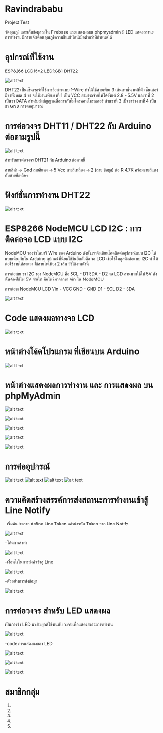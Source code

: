 # Ravindrababu
Project Test

วัดอุณภูมิ และเก็บข้อมูลลงใน Firebase และแสดงผลบน phpmyadmin มี LED แสดงสถานะการทำงาน มีการแจ้งเตือนอุณภูมิความชื้นเข้าไลน์เมื่อต่ำกว่าที่กำหนดได้

# อุปกรณ์ที่ใช้งาน
ESP8266 LCD16*2 LEDRGB1 DHT22

![alt text](https://github.com/prayebin21/Ravindrababu/blob/master/create/DHT22.png)


  DHT22 เป็นเซ็นเซอร์ทีใช้การสื่อสารแบบ 1-Wire ทำให้ใช้สายเพียง 3 เส้นเท่านั้น แต่ที่ตัวเซ็นเซอร์มีขาทั้งหมด 4 ขา จะใช้งานเพียงขาที่ 1 เป็น VCC สามารถจ่ายไฟได้ตั้งแต่ 2.8 - 5.5V และขาที่ 2 เป็นขา DATA สำหรับส่งสัญญาณสื่อสารกับไมโครคอนโทรลเลอร์ ส่วนขาที่ 3 เป็นขาว่าง ขาที่ 4 เป็นขา GND
การต่ออุปกรณ์


# การต่อวงจร DHT11 / DHT22 กับ Arduino ต่อตามรูปนี้

![alt text](https://github.com/prayebin21/Ravindrababu/blob/master/create/1.png)

สำหรับการต่อวงจร DHT21 กับ Arduino ต่อตามนี้

สายสีดำ -> Gnd
สายสีแดง -> 5 Vcc
สายสีเหลือง -> 2 (สาย ข้อมูล)
ต่อ R 4.7K คร่อมสายสีแดงกับสายสีเหลือง


# ฟังก์ชั่นการทำงาน DHT22

![alt text](https://github.com/prayebin21/Ravindrababu/blob/master/create/code.png)


# ESP8266 NodeMCU LCD I2C : การติดต่อจอ LCD แบบ I2C

NodeMCU รองรับไลบารี Wire ของ Arduino ดังนั้นเราจึงเขียนโคดติดต่ออุปกรณ์แบบ I2C ได้แบบเดียวกับใน Arduino อุปกรณ์ที่นิยมใช้กันอีกตัวคือ จอ LCD เมื่อใช้โมดูลติดต่อแบบ I2C ทำให้ต่อใช้งานได้สะดวง ใช้สายไฟเพียง 2 เส้น วิธีใช้งานดังนี้ 

การต่อสาย ขา I2C ของ NodeMCU คือ
SCL - D1
SDA - D2
จอ LCD ส่วนมากใช้ไฟ 5V ดังนั้นต้องใช้ไฟ 5V จ่ายให้ คือไฟที่มาจากขา Vin ใน NodeMCU 

การต่อขา NodeMCU LCD
Vin - VCC
GND - GND
D1 - SCL
D2 - SDA

![alt text](https://github.com/prayebin21/Ravindrababu/blob/master/create/LCD.png)

# Code แสดงผลทางจอ LCD


![alt text](https://github.com/prayebin21/Ravindrababu/blob/master/create/CODE%20LCD.png)


# หน้าต่างโค้ดโปรแกรม ที่เขียนบน Arduino

![alt text](https://github.com/prayebin21/Ravindrababu/blob/master/Pic/Screenshot_1.png)

# หน้าต่างแสดงผลการทำงาน และ การแสดงผล บน phpMyAdmin 

![alt text](https://github.com/prayebin21/Ravindrababu/blob/master/Pic/20727206_1507666329297025_782399047_o.jpg)

![alt text](https://github.com/prayebin21/Ravindrababu/blob/master/Pic/20883531_1509075782481992_1678875310_o.png)

![alt text](https://github.com/prayebin21/Ravindrababu/blob/master/Pic/20883650_1509076155815288_1466038370_o.png)

![alt text](https://github.com/prayebin21/Ravindrababu/blob/master/Pic/20883515_1509071469149090_566844090_o.png)

![alt text](https://github.com/prayebin21/Ravindrababu/blob/master/Pic/20904239_1509072799148957_1442954064_o.png)

# การต่ออุปกรณ์

![alt text](https://github.com/prayebin21/Ravindrababu/blob/master/Pic/20067709_1407499735994460_691601708_n.png)
![alt text](https://github.com/prayebin21/Ravindrababu/blob/master/Pic/20746873_1507662849297373_183159908_o.jpg)
![alt text](https://github.com/prayebin21/Ravindrababu/blob/master/Pic/20747539_1507662815964043_1074973169_o.jpg)
![alt text](https://github.com/prayebin21/Ravindrababu/blob/master/Pic/20747595_1507662782630713_1423495890_o.jpg)


# ความคิดสร้างสรรค์การส่งสถานะการทำงานเข้าสู้ Line Notify

-เริ่มต้นประกาศ define Line Token แล้วนำรหัส Token จาก Line Notify

![alt text](https://github.com/prayebin21/Ravindrababu/blob/master/Line/token.png)

-โค้ดการส่งค่า

![alt text](https://github.com/prayebin21/Ravindrababu/blob/master/Line/send%20to%20line.png)

-เงื่อนไขในการส่งค่าเข้าสู่ Line

![alt text](https://github.com/prayebin21/Ravindrababu/blob/master/Line/change.png)

-ตัวอย่างการส่งข้อมูล

![alt text](https://github.com/prayebin21/Ravindrababu/blob/master/Pic/20771564_1507666802630311_320918708_o.jpg)


# การต่อวงจร สำหรับ LED แสดงผล
เป็นการนำ LED มาประยุกต์ใช้งานกับ วงจร เพื่อแสดงสภาวะการทำงาน


![alt text](https://github.com/prayebin21/Ravindrababu/blob/master/Line/%E0%B8%A7%E0%B8%87%E0%B8%88%E0%B8%A3.jpg)


-code การแสดงผลของ LED


![alt text](https://github.com/prayebin21/Ravindrababu/blob/master/Line/code%20led.png)

![alt text](https://github.com/prayebin21/Ravindrababu/blob/master/Line/code%20led%20fail.png)

![alt text](https://github.com/prayebin21/Ravindrababu/blob/master/Line/code%20led%20fail%202.png)

# สมาชิกกลุ่ม
1.
2.
3.
4.
5.

